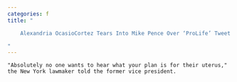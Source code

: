 ```yaml
---
categories: f
title: "

    Alexandria OcasioCortez Tears Into Mike Pence Over ‘ProLife’ Tweet

"
---
```



    "Absolutely no one wants to hear what your plan is for their uterus," the New York lawmaker told the former vice president.

